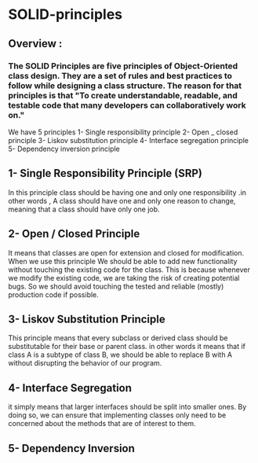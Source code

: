 # SOLID-principles
## Overview  : 
### The SOLID Principles are five principles of Object-Oriented class design. They are a set of rules and best practices to follow while designing a class structure. The reason for that principles is that "To create understandable, readable, and testable code that many developers can collaboratively work on."

We have 5 principles 
1-	Single responsibility principle 
2-	Open _ closed principle 
3-	Liskov substitution principle
4-	Interface segregation principle
5-	Dependency inversion principle 




## 1- Single Responsibility Principle (SRP)
In this principle class should be having one and only one responsibility .in other words ,
A class should have one and only one reason to change, meaning that a class should have only one job.






## 2- Open / Closed Principle
It means that classes are open for extension and closed for modification.
When we use this principle We should be able to add new functionality without touching the existing code for the class. This is because whenever we modify the existing code, we are taking the risk of creating potential bugs. So we should avoid touching the tested and reliable (mostly) production code if possible.




## 3- Liskov Substitution Principle
This principle means that every subclass or derived class should be substitutable for their base or parent class. in other words it means that  if class A is a subtype of class B, we should be able to replace B with A without disrupting the behavior of our program.




## 4- Interface Segregation
it simply means that larger interfaces should be split into smaller ones. By doing so, we can ensure that implementing classes only need to be concerned about the methods that are of interest to them.





## 5- Dependency Inversion







